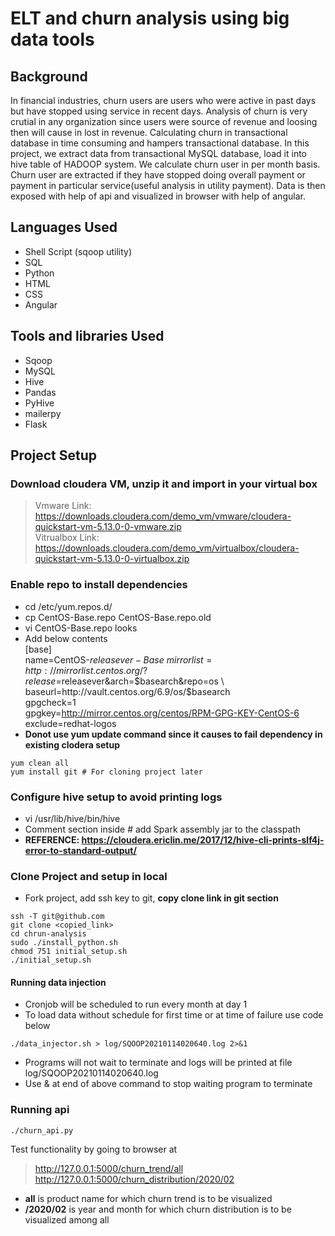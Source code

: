 # ELT and churn analysis using big data tools
## Background
In financial industries, churn users are users who were active in past days but have stopped using service in recent days. Analysis of churn is very crutial in any organization since users were source of revenue and loosing then will cause in lost in revenue. Calculating churn in transactional database in time consuming and hampers transactional database. In this project, we extract data from transactional MySQL database, load it into hive table of HADOOP system. We calculate churn user in per month basis. Churn user are extracted if they have stopped doing overall payment or payment in particular service(useful analysis in utility payment). Data is then exposed with help of api and visualized in browser with help of angular.
## Languages Used
- Shell Script (sqoop utility)
- SQL
- Python
- HTML
- CSS
- Angular
## Tools and libraries Used
- Sqoop
- MySQL
- Hive
- Pandas
- PyHive
- mailerpy
- Flask
## Project Setup
### Download cloudera VM, unzip it and import in your virtual box
> Vmware Link: https://downloads.cloudera.com/demo_vm/vmware/cloudera-quickstart-vm-5.13.0-0-vmware.zip \
> Vitrualbox Link: https://downloads.cloudera.com/demo_vm/virtualbox/cloudera-quickstart-vm-5.13.0-0-virtualbox.zip
### Enable repo to install dependencies
- cd /etc/yum.repos.d/
- cp CentOS-Base.repo CentOS-Base.repo.old
- vi CentOS-Base.repo looks
- Add below contents \
[base] \
name=CentOS-$releasever - Base \
mirrorlist=http://mirrorlist.centos.org/?release=$releasever&arch=$basearch&repo=os \
baseurl=http://vault.centos.org/6.9/os/$basearch \
gpgcheck=1 \
gpgkey=http://mirror.centos.org/centos/RPM-GPG-KEY-CentOS-6 \
exclude=redhat-logos
- **Donot use yum update command since it causes to fail dependency in existing clodera setup**
```
yum clean all
yum install git # For cloning project later
```
### Configure hive setup to avoid printing logs
- vi /usr/lib/hive/bin/hive
- Comment section inside # add Spark assembly jar to the classpath
- **REFERENCE: https://cloudera.ericlin.me/2017/12/hive-cli-prints-slf4j-error-to-standard-output/**
### Clone Project and setup in local
- Fork project, add ssh key to git, **copy clone link in git section**
```
ssh -T git@github.com
git clone <copied_link>
cd chrun-analysis
sudo ./install_python.sh
chmod 751 initial_setup.sh
./initial_setup.sh
```
#### Running data injection
- Cronjob will be scheduled to run every month at day 1
- To load data without schedule for first time or at time of failure use code below
```
./data_injector.sh > log/SQOOP20210114020640.log 2>&1
```
- Programs will not wait to terminate and logs will be printed at file log/SQOOP20210114020640.log
- Use & at end of above command to stop waiting program to terminate
### Running api
```
./churn_api.py
```
Test functionality by going to browser at
> http://127.0.0.1:5000/churn_trend/all \
> http://127.0.0.1:5000/churn_distribution/2020/02
- **all** is product name for which churn trend is to be visualized
- **/2020/02** is year and month for which churn distribution is to be visualized among all
